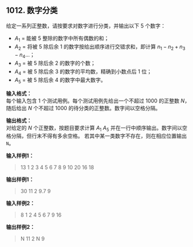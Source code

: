 ﻿## 1012. 数字分类
给定一系列正整数，请按要求对数字进行分类，并输出以下 5 个数字：
- $A_1$ = 能被 5 整除的数字中所有偶数的和；
- $A_2$ = 将被 5 除后余 1 的数字按给出顺序进行交错求和，即计算 $n_1-n_2+n_3-n_4...$；
- $A_3$ = 被 5 除后余 2 的数字的个数；
- $A_4$ = 被 5 除后余 3 的数字的平均数，精确到小数点后 1 位；
- $A_5$ = 被 5 除后余 4 的数字中最大数字。

**输入格式：**  
每个输入包含 1 个测试用例。每个测试用例先给出一个不超过 1000 的正整数 $N$，随后给出 $N$ 个不超过 1000 的待分类的正整数。数字间以空格分隔。

**输出格式：**  
对给定的 $N$ 个正整数，按题目要求计算 $A_1~A_5$ 并在一行中顺序输出。数字间以空格分隔，但行末不得有多余空格。
若其中某一类数字不存在，则在相应位置输出 `N`。

**输入样例1：**
>13 1 2 3 4 5 6 7 8 9 10 20 16 18

**输出样例1：**
>30 11 2 9.7 9

**输入样例2：**
>8 1 2 4 5 6 7 9 16

**输出样例2：**
>N 11 2 N 9  